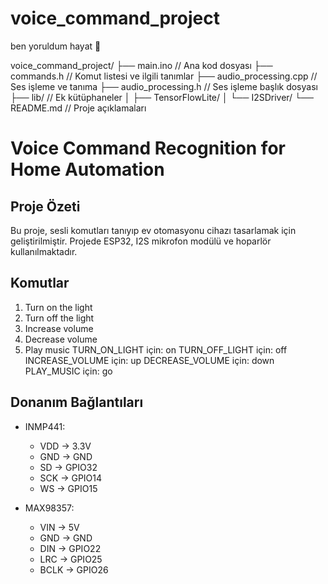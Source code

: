 # voice_command_project
ben yoruldum hayat 🥲

voice_command_project/
├── main.ino                // Ana kod dosyası
├── commands.h              // Komut listesi ve ilgili tanımlar
├── audio_processing.cpp    // Ses işleme ve tanıma
├── audio_processing.h      // Ses işleme başlık dosyası
├── lib/                    // Ek kütüphaneler
│   ├── TensorFlowLite/
│   └── I2SDriver/
└── README.md               // Proje açıklamaları



# Voice Command Recognition for Home Automation

## Proje Özeti
Bu proje, sesli komutları tanıyıp ev otomasyonu cihazı tasarlamak için geliştirilmiştir. Projede ESP32, I2S mikrofon modülü ve hoparlör kullanılmaktadır.

## Komutlar
1. Turn on the light
2. Turn off the light
3. Increase volume
4. Decrease volume
5. Play music
TURN_ON_LIGHT için: on
TURN_OFF_LIGHT için:  off
INCREASE_VOLUME için: up
DECREASE_VOLUME için: down
PLAY_MUSIC için: go 
## Donanım Bağlantıları
- INMP441:
  - VDD → 3.3V
  - GND → GND
  - SD → GPIO32
  - SCK → GPIO14
  - WS → GPIO15

- MAX98357:
  - VIN → 5V
  - GND → GND
  - DIN → GPIO22
  - LRC → GPIO25
  - BCLK → GPIO26
